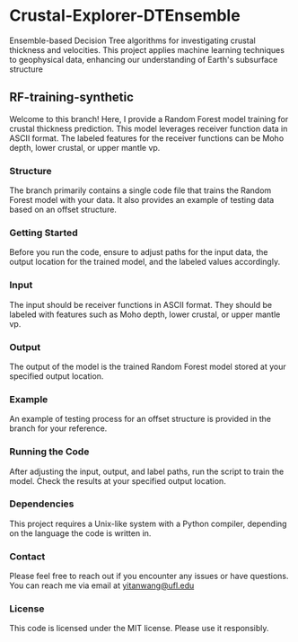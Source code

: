 # Crustal-Explorer-DTEnsemble
Ensemble-based Decision Tree algorithms for investigating crustal thickness and velocities. This project applies machine learning techniques to geophysical data, enhancing our understanding of Earth's subsurface structure

## RF-training-synthetic

Welcome to this branch! Here, I provide a Random Forest model training for crustal thickness prediction. This model leverages receiver function data in ASCII format. The labeled features for the receiver functions can be Moho depth, lower crustal, or upper mantle vp.

### Structure

The branch primarily contains a single code file that trains the Random Forest model with your data. It also provides an example of testing data based on an offset structure.

### Getting Started

Before you run the code, ensure to adjust paths for the input data, the output location for the trained model, and the labeled values accordingly.

### Input 

The input should be receiver functions in ASCII format. They should be labeled with features such as Moho depth, lower crustal, or upper mantle vp.

### Output

The output of the model is the trained Random Forest model stored at your specified output location.

### Example

An example of testing process for an offset structure is provided in the branch for your reference.

### Running the Code

After adjusting the input, output, and label paths, run the script to train the model. Check the results at your specified output location.

### Dependencies

This project requires a Unix-like system with a Python compiler, depending on the language the code is written in.

### Contact

Please feel free to reach out if you encounter any issues or have questions. You can reach me via email at yitanwang@ufl.edu

### License

This code is licensed under the MIT license. Please use it responsibly.
